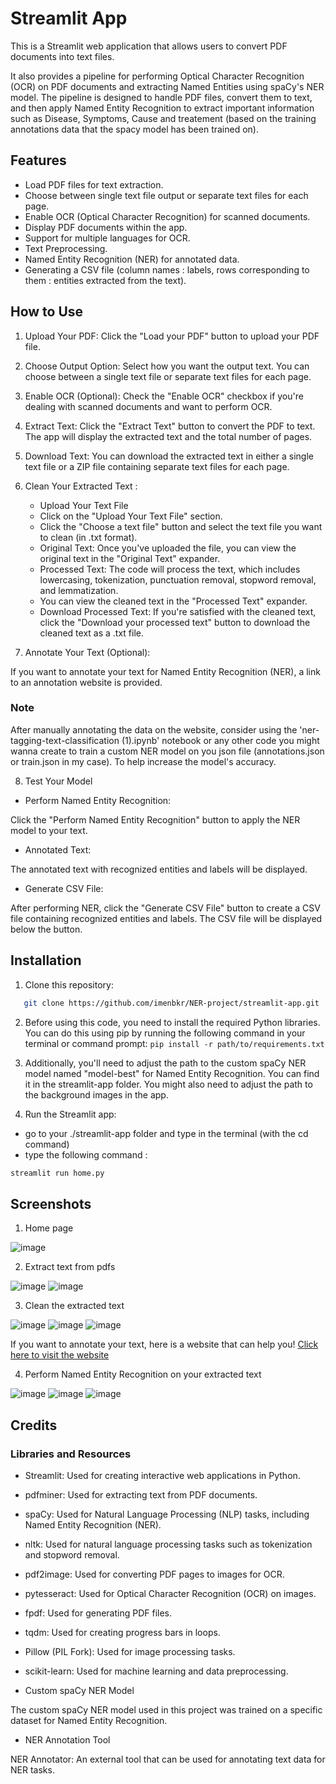 # Streamlit App

This is a Streamlit web application that allows users to convert PDF documents into text files.

It also provides a pipeline for performing Optical Character Recognition (OCR) on PDF documents and extracting Named Entities using spaCy's NER model. 
The pipeline is designed to handle PDF files, convert them to text, and then apply Named Entity Recognition to extract important information such as Disease, Symptoms, Cause and treatement (based on the training annotations data that the spacy model has been trained on).
## Features

- Load PDF files for text extraction.
- Choose between single text file output or separate text files for each page.
- Enable OCR (Optical Character Recognition) for scanned documents.
- Display PDF documents within the app.
- Support for multiple languages for OCR.
- Text Preprocessing.
- Named Entity Recognition (NER) for annotated data.
- Generating a CSV file (column names : labels, rows corresponding to them : entities extracted from the text).

## How to Use

1. Upload Your PDF: Click the "Load your PDF" button to upload your PDF file.

2. Choose Output Option: Select how you want the output text. You can choose between a single text file or separate text files for each page.

3. Enable OCR (Optional): Check the "Enable OCR" checkbox if you're dealing with scanned documents and want to perform OCR.

4. Extract Text: Click the "Extract Text" button to convert the PDF to text. The app will display the extracted text and the total number of pages.

5. Download Text: You can download the extracted text in either a single text file or a ZIP file containing separate text files for each page.

6. Clean Your Extracted Text :
   - Upload Your Text File
   - Click on the "Upload Your Text File" section.
   - Click the "Choose a text file" button and select the text file you want to clean (in .txt format).
   - Original Text: Once you've uploaded the file, you can view the original text in the "Original Text" expander.
   - Processed Text: The code will process the text, which includes lowercasing, tokenization, punctuation removal, stopword removal, and lemmatization.
   - You can view the cleaned text in the "Processed Text" expander.
   - Download Processed Text:
     If you're satisfied with the cleaned text, click the "Download your processed text" button to download the cleaned text as a .txt file.
7. Annotate Your Text (Optional):

If you want to annotate your text for Named Entity Recognition (NER), a link to an annotation website is provided.

### Note 

After manually annotating the data on the website, consider using the 'ner-tagging-text-classification (1).ipynb' notebook or any other code you might wanna create to train a custom NER model on you json file (annotations.json or train.json in my case).
To help increase the model's accuracy.

8. Test Your Model

- Perform Named Entity Recognition:

Click the "Perform Named Entity Recognition" button to apply the NER model to your text.

- Annotated Text:

The annotated text with recognized entities and labels will be displayed.

- Generate CSV File:

After performing NER, click the "Generate CSV File" button to create a CSV file containing recognized entities and labels.
The CSV file will be displayed below the button.


## Installation

1. Clone this repository:
```bash
   git clone https://github.com/imenbkr/NER-project/streamlit-app.git
```
2. Before using this code, you need to install the required Python libraries.
You can do this using pip by running the following command in your terminal or command prompt:
```pip install -r path/to/requirements.txt```

3. Additionally, you'll need to adjust the path to the custom spaCy NER model named "model-best" for Named Entity Recognition.
You can find it in the streamlit-app folder.
You might also need to adjust the path to the background images in the app.

5. Run the Streamlit app:
- go to your ./streamlit-app folder and type in the terminal (with the cd command)
- type the following command :

```bash
streamlit run home.py
```

## Screenshots

1. Home page

![image](https://github.com/LaroussiBENYOUNES/ChatBot.NLP/assets/104791884/4274943c-32d7-488c-b1cd-5f33e0a445f3)

2. Extract text from pdfs

![image](https://github.com/LaroussiBENYOUNES/ChatBot.NLP/assets/104791884/cca665b5-2cee-48ed-a1cb-df3551c7fbfa)
![image](https://github.com/LaroussiBENYOUNES/ChatBot.NLP/assets/104791884/09639231-dd70-427c-996b-ebd4ce4caac0)

3. Clean the extracted text

![image](https://github.com/LaroussiBENYOUNES/ChatBot.NLP/assets/104791884/594390b8-325a-4fd9-b085-2f9dbec4be5b)
![image](https://github.com/LaroussiBENYOUNES/ChatBot.NLP/assets/104791884/28c70007-90e4-4bd3-9098-59e077519105)
![image](https://github.com/LaroussiBENYOUNES/ChatBot.NLP/assets/104791884/b7b4c790-df01-4e06-88b5-3b4c5bc46ede)

If you want to annotate your text, here is a website that can help you!
[Click here to visit the website](https://tecoholic.github.io/ner-annotator/?fbclid=IwAR1Mc83YCkhzMJTHurwW0-utUFZa3mnlcqyTaau0J0oERDPh0ZxGzTsj5Bc)

4. Perform Named Entity Recognition on your extracted text 

![image](https://github.com/LaroussiBENYOUNES/ChatBot.NLP/assets/104791884/0bf44ab0-d385-4939-ba5c-2dc016bd1040)
![image](https://github.com/LaroussiBENYOUNES/ChatBot.NLP/assets/104791884/c3d9b8fa-8623-4094-a2ee-7f26978689d8)
![image](https://github.com/LaroussiBENYOUNES/ChatBot.NLP/assets/104791884/3d57a59d-f131-4b1c-99e1-eebaa826d3df)


## Credits

### Libraries and Resources

* Streamlit: Used for creating interactive web applications in Python.

* pdfminer: Used for extracting text from PDF documents.

* spaCy: Used for Natural Language Processing (NLP) tasks, including Named Entity Recognition (NER).

* nltk: Used for natural language processing tasks such as tokenization and stopword removal.

* pdf2image: Used for converting PDF pages to images for OCR.

* pytesseract: Used for Optical Character Recognition (OCR) on images.

* fpdf: Used for generating PDF files.

* tqdm: Used for creating progress bars in loops.

* Pillow (PIL Fork): Used for image processing tasks.

* scikit-learn: Used for machine learning and data preprocessing.

* Custom spaCy NER Model

The custom spaCy NER model used in this project was trained on a specific dataset for Named Entity Recognition.

* NER Annotation Tool

NER Annotator: An external tool that can be used for annotating text data for NER tasks.
